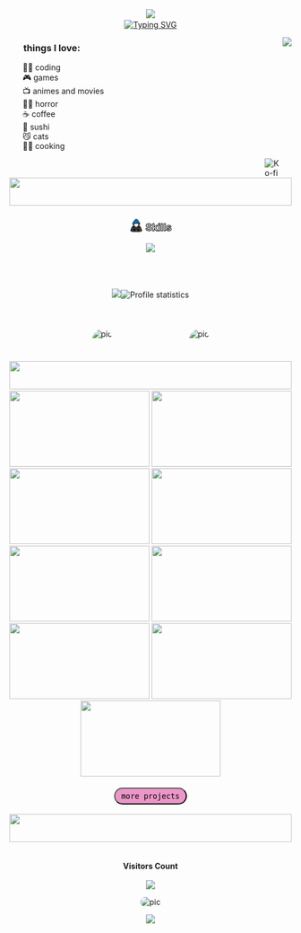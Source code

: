 <div align="center">
  <img src="https://64.media.tumblr.com/78d6b18a74dd48df9daba04feed6d935/e1b1142484d86b2d-de/s640x960/0ec9bdc4cf3072664cb146675b07396530af0241.gifv" />
</div>
<div align="center" style="text-align: center;">
  <a href="https://git.io/typing-svg">
    <img src="https://readme-typing-svg.herokuapp.com/?center=true&vCenter=true&color=EB97C8&lines=hello,+I+am+misha+🌸;I+am+a+front-end+developer...;and+a+back-end+developer+too+💻;welcome+to+my+profile+:)" alt="Typing SVG">
  </a>
</div>

<a href="#"><img align="right" height="220em" src="https://i.pinimg.com/originals/f2/5b/0c/f25b0cee464df0f8858df60a4a148769.gif"/></a> 

<div>
  <h3 style="margin-left: 25px;">things I love:</h3>
  <ul style="list-style:none;">
    <li>👩‍💻 coding</li>
    <li>🎮 games</li>
    <li>📺 animes and movies</li>
    <li>🧟‍♂️ horror</li>
    <li>☕ coffee</li>
    <li>🍣 sushi</li>
    <li>😼 cats</li>
    <li>👩‍🍳 cooking</li>
  </ul>
</div>

<a href="https://ko-fi.com/mishadev"><img width="32px" align="right" alt="Ko-fi" title="Buy me a coffee" src="https://i.imgur.com/PpLeD3K.png"/></a>

<img width="100%" height="50" src="https://i.imgur.com/dBaSKWF.gif" />

<div align="center">
  <img src="./gifs/skills-gif.gif" width="25px" style="vertical-align: middle;">
  <h3 style="display: inline-block; vertical-align: middle; font-size: 18px; -webkit-text-stroke: 1px black; color:white;">Skills</h3>
</div>

<div align="center" style="text-align: center;">
  <img src="https://skillicons.dev/icons?i=html,css,js,ts,nodejs,py,cs,dotnet,java,react,tailwind,mysql,sqlite,git,github,vscode,visualstudio,pycharm,netlify,notion&perline=14"/>
</div>

<br><br>

<div align="center">
  <div style="display: inline-block;">
    <img align="left" alt="pic" height="40" style="border-radius:100px;margin-top:72px;" src="https://i.imgur.com/v91HKN4.png" />
    <img src="https://github-readme-stats-git-masterrstaa-rickstaa.vercel.app/api/top-langs/?username=micheledarosa&layout=compact&hide_border=true&theme=dracula"><a><img src="https://github-profile-summary-cards.vercel.app/api/cards/stats?username=micheledarosa&theme=dracula" alt="Profile statistics" width="300px" height="163" style="border: none"></a>
      <img align="right" alt="pic" height="40" style="border-radius:100px;margin-top:72px;" src="https://i.imgur.com/v91HKN4.png" />
  </div>
</div> 

<br>
<img width="100%" height="50" src="https://i.imgur.com/dBaSKWF.gif" />
<br>

<div align="center"> 
  <a href="https://github.com/micheledarosa/login-screen-lol"><img src="https://camo.githubusercontent.com/5c7d51eb1d861090e75ca9bd79b45173a19b15502ecdeabed246f6a047e7e37a/68747470733a2f2f692e696d6775722e636f6d2f574365447354732e706e67" width="250px" height="135"></a>
  <a href="https://github.com/micheledarosa/drive-on?tab=readme-ov-file"><img src="https://i.imgur.com/bVsUmIM.png" width="250px" height="135"></a>
  <a href="https://github.com/micheledarosa/portfolio-misha?tab=readme-ov-file"><img src="https://i.imgur.com/97coHma.png" width="250px" height="135"></a>
  <a href="https://github.com/micheledarosa/projeto-starbucks"><img src="https://camo.githubusercontent.com/7c6cf52316ad7ffcbf6c7a7652ecc40890ce91a71932852c27bb19a8b8fdeec1/68747470733a2f2f692e696d6775722e636f6d2f4144376546396b2e706e67" width="250px" height="135"></a>
  <a href="https://github.com/micheledarosa/spotify-clone?tab=readme-ov-file"><img src="https://i.imgur.com/4kYRRvU.png" width="250px" height="135"></a>
  <a href="https://github.com/micheledarosa/nlw-expert-notes"><img src="https://i.imgur.com/ED6Vz1l.png" width="250px" height="135"></a>
  <a href="https://github.com/micheledarosa/gta-clone"><img src="https://i.imgur.com/ShGXCru.png" width="250px" height="135"></a>
  <a href="https://github.com/micheledarosa/Auction-API"><img src="https://camo.githubusercontent.com/44f3a9143ba4f058ac3d2e9f53a812f8c44abe1e231a519a9762d2c92c73468e/68747470733a2f2f692e696d6775722e636f6d2f4e3054616542502e706e67" width="250px" height="135"></a>
  <a href="https://github.com/micheledarosa/hashtaurante"><img src="https://camo.githubusercontent.com/7624311cd83b79870f0d0b32377dbf7386aef208a18c83569a3563116b13178f/68747470733a2f2f692e696d6775722e636f6d2f43356355414d332e706e67" width="250px" height="135"></a>
</div>
<br>
<div align="center"> 
  <a href="https://github.com/micheledarosa?tab=repositories">
    <button style="border-width: 2px; border-radius: 30px; width:130px; height: 30px; color:#000; background:#EB97C8; cursor:pointer; font-family: monospace;">more projects</button>
  </a>
</div>

<br>
<img width="100%" height="50" src="https://i.imgur.com/dBaSKWF.gif" />

<div align="center">
<br><p align="center"><b>Visitors Count</b></p>  
<p align="center"><img align="center" src="https://profile-counter.glitch.me/{MrBElga}/count.svg" />
 <div><img align="center-right" alt="pic" height="150" style="border-radius:100px;" src="./gifs/visitors-gif.gif"></p>
</div>
<div align="center"> 
  <img src="https://64.media.tumblr.com/be79f4105e0ac099e5650123b4630dce/334ea10669a6e02f-32/s500x750/247f1e4dcdf7001a784566ad32f8d9089ebd788b.gifv">
</div>